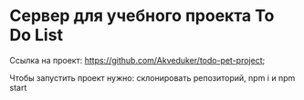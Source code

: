 Сервер для учебного проекта To Do List
========================

Ссылка на проект: https://github.com/Akveduker/todo-pet-project;  

Чтобы запустить проект нужно: склонировать репозиторий, npm i и npm start
